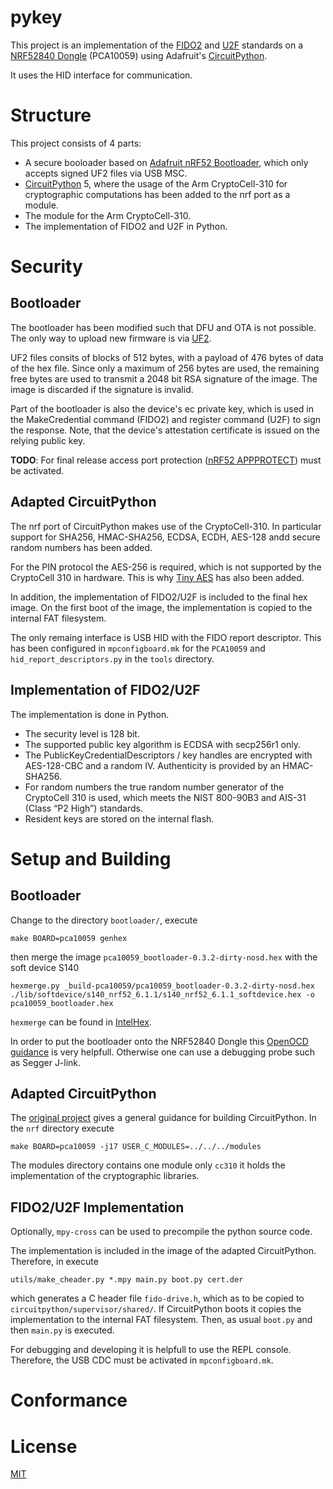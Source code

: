 # pykey
This project is an implementation of the [FIDO2](https://fidoalliance.org/specs/fido-v2.0-ps-20190130/fido-client-to-authenticator-protocol-v2.0-ps-20190130.html) and [U2F](https://fidoalliance.org/specs/fido-u2f-v1.2-ps-20170411/fido-u2f-bt-protocol-v1.2-ps-20170411.htmlhttps://fidoalliance.org/specs/fido-u2f-v1.2-ps-20170411/fido-u2f-bt-protocol-v1.2-ps-20170411.html) standards on a [NRF52840 Dongle](https://www.nordicsemi.com/?sc_itemid=%7BCDCCA013-FE4C-4655-B20C-1557AB6568C9%7D) (PCA10059) using Adafruit's [CircuitPython](https://circuitpython.org/).

It uses the HID interface for communication.

# Structure
This project consists of 4 parts:
  * A secure booloader based on [Adafruit nRF52 Bootloader](https://github.com/adafruit/Adafruit_nRF52_Bootloader), which only accepts signed UF2 files via USB MSC.
  * [CircuitPython](https://github.com/adafruit/circuitpython) 5, where the usage of the Arm CryptoCell-310 for cryptographic computations has been added to the nrf port as a module.
  * The module for the Arm CryptoCell-310.
  * The implementation of FIDO2 and U2F in Python.

# Security
## Bootloader
The bootloader has been modified such that DFU and OTA is not possible. The only way to upload new firmware is via [UF2](https://github.com/Microsoft/uf2).

UF2 files consits of blocks of 512 bytes, with a payload of 476 bytes of data of the hex file. Since only a maximum of 256 bytes are used, the remaining free bytes are used to transmit a 2048 bit RSA signature of the image. The image is discarded if the signature is invalid.

Part of the bootloader is also the device's ec private key, which is used in the MakeCredential command (FIDO2) and register command (U2F) to sign the response. Note, that the device's attestation certificate is issued on the relying public key.

**TODO**: For final release access port protection ([nRF52 APPPROTECT](https://infocenter.nordicsemi.com/index.jsp?topic=%2Fcom.nordic.infocenter.nrf52832.ps.v1.1%2Fdif.html&cp=2_2_0_15_1&anchor=concept_udr_mns_1s)) must be activated.

## Adapted CircuitPython
The nrf port of CircuitPython makes use of the CryptoCell-310. In particular support for SHA256, HMAC-SHA256, ECDSA, ECDH, AES-128 andd secure random numbers has been added.

For the PIN protocol the AES-256 is required, which is not supported by the CryptoCell 310 in hardware. This is why [Tiny AES](https://github.com/kokke/tiny-AES-c) has also been added.

In addition, the implementation of FIDO2/U2F is included to the final hex image. On the first boot of the image, the implementation is copied to the internal FAT filesystem.

The only remaing interface is USB HID with the FIDO report descriptor. This has been configured in `mpconfigboard.mk` for the `PCA10059` and `hid_report_descriptors.py` in the `tools` directory.

## Implementation of FIDO2/U2F
The implementation is done in Python.

 * The security level is 128 bit.
 * The supported public key algorithm is ECDSA with secp256r1 only.
 * The PublicKeyCredentialDescriptors / key handles are encrypted with AES-128-CBC and a random IV. Authenticity is provided by an HMAC-SHA256.
 * For random numbers the true random number generator of the CryptoCell 310 is used, which meets the NIST 800-90B3 and AIS-31 (Class “P2 High”) standards.
 * Resident keys are stored on the internal flash.

# Setup and Building

## Bootloader
Change to the directory `bootloader/`, execute

`make BOARD=pca10059 genhex`

then merge the image `pca10059_bootloader-0.3.2-dirty-nosd.hex` with the soft device S140

`hexmerge.py _build-pca10059/pca10059_bootloader-0.3.2-dirty-nosd.hex ./lib/softdevice/s140_nrf52_6.1.1/s140_nrf52_6.1.1_softdevice.hex -o pca10059_bootloader.hex`

`hexmerge` can be found in [IntelHex](https://pypi.org/project/IntelHex/).

In order to put the bootloader onto the NRF52840 Dongle this [OpenOCD guidance](https://www.rototron.info/circuitpython-nrf52840-dongle-openocd-pi-tutorial/) is very helpfull. Otherwise one can use a debugging probe such as Segger J-link.

## Adapted CircuitPython
The [original project](https://github.com/adafruit/circuitpython) gives a general guidance for building CircuitPython. In the `nrf` directory execute

`make BOARD=pca10059 -j17 USER_C_MODULES=../../../modules`

The modules directory contains one module only `cc310` it holds the implementation of the cryptographic libraries.

## FIDO2/U2F Implementation
Optionally, `mpy-cross` can be used to precompile the python source code.

The implementation is included in the image of the adapted CircuitPython. Therefore, in execute

`utils/make_cheader.py *.mpy main.py boot.py cert.der`

which generates a C header file `fido-drive.h`, which as to be copied to `circuitpython/supervisor/shared/`. If CircuitPython boots it copies the implementation to the internal FAT filesystem. Then, as usual `boot.py` and then `main.py` is executed.

For debugging and developing it is helpfull to use the REPL console. Therefore, the USB CDC must be activated in `mpconfigboard.mk`.

# Conformance

# License

[MIT](https://opensource.org/licenses/MIT)
